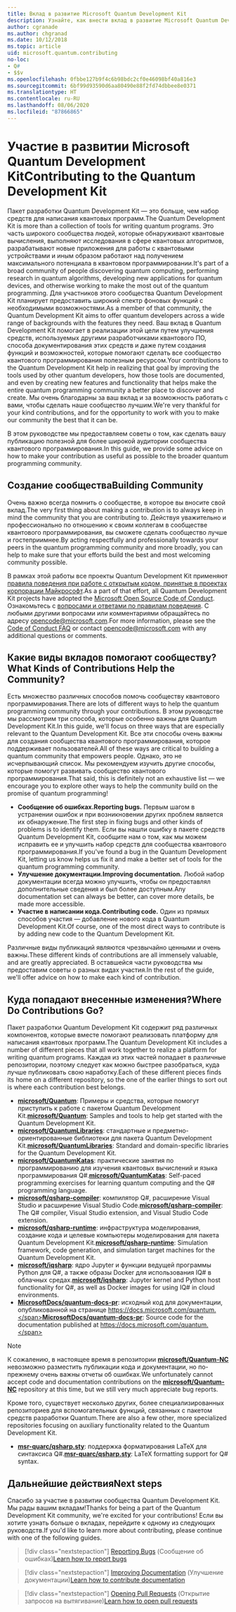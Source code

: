 ```yaml
---
title: Вклад в развитие Microsoft Quantum Development Kit
description: Узнайте, как внести вклад в развитие Microsoft Quantum Development Kit и в деятельность сообщества квантовой разработки.
author: cgranade
ms.author: chgranad
ms.date: 10/12/2018
ms.topic: article
uid: microsoft.quantum.contributing
no-loc:
- Q#
- $$v
ms.openlocfilehash: 0fbbe127b9f4c6b98bdc2cf0e46098bf40a816e3
ms.sourcegitcommit: 6bf99d93590d6aa80490e88f2fd74dbbee8e0371
ms.translationtype: HT
ms.contentlocale: ru-RU
ms.lasthandoff: 08/06/2020
ms.locfileid: "87866865"
---
```

# <a name="contributing-to-the-quantum-development-kit"></a><span data-ttu-id="e5e96-103">Участие в развитии Microsoft Quantum Development Kit</span><span class="sxs-lookup"><span data-stu-id="e5e96-103">Contributing to the Quantum Development Kit</span></span>

<span data-ttu-id="e5e96-104">Пакет разработки Quantum Development Kit — это больше, чем набор средств для написания квантовых программ.</span><span class="sxs-lookup"><span data-stu-id="e5e96-104">The Quantum Development Kit is more than a collection of tools for writing quantum programs.</span></span>
<span data-ttu-id="e5e96-105">Это часть широкого сообщества людей, которые обнаруживают квантовые вычисления, выполняют исследования в сфере квантовых алгоритмов, разрабатывают новые приложения для работы с квантовыми устройствами и иным образом работают над получением максимального потенциала в квантовом программировании.</span><span class="sxs-lookup"><span data-stu-id="e5e96-105">It's part of a broad community of people discovering quantum computing, performing research in quantum algorithms, developing new applications for quantum devices, and otherwise working to make the most out of the quantum programming.</span></span>
<span data-ttu-id="e5e96-106">Для участников этого сообщества Quantum Development Kit планирует предоставить широкий спектр фоновых функций с необходимыми возможностями.</span><span class="sxs-lookup"><span data-stu-id="e5e96-106">As a member of that community, the Quantum Development Kit aims to offer quantum developers across a wide range of backgrounds with the features they need.</span></span>
<span data-ttu-id="e5e96-107">Ваш вклад в Quantum Development Kit помогает в реализации этой цели путем улучшения средств, используемых другими разработчиками квантового ПО, способа документирования этих средств и даже путем создания функций и возможностей, которые помогают сделать все сообщество квантового программирования полезным ресурсом.</span><span class="sxs-lookup"><span data-stu-id="e5e96-107">Your contributions to the Quantum Development Kit help in realizing that goal by improving the tools used by other quantum developers, how those tools are documented, and even by creating new features and functionality that helps make the entire quantum programming community a better place to discover and create.</span></span>
<span data-ttu-id="e5e96-108">Мы очень благодарны за ваш вклад и за возможность работать с вами, чтобы сделать наше сообщество лучшим.</span><span class="sxs-lookup"><span data-stu-id="e5e96-108">We're very thankful for your kind contributions, and for the opportunity to work with you to make our community the best that it can be.</span></span> 

<span data-ttu-id="e5e96-109">В этом руководстве мы предоставляем советы о том, как сделать вашу публикацию полезной для более широкой аудитории сообщества квантового программирования.</span><span class="sxs-lookup"><span data-stu-id="e5e96-109">In this guide, we provide some advice on how to make your contribution as useful as possible to the broader quantum programming community.</span></span>

## <a name="building-community"></a><span data-ttu-id="e5e96-110">Создание сообщества</span><span class="sxs-lookup"><span data-stu-id="e5e96-110">Building Community</span></span>

<span data-ttu-id="e5e96-111">Очень важно всегда помнить о сообществе, в которое вы вносите свой вклад.</span><span class="sxs-lookup"><span data-stu-id="e5e96-111">The very first thing about making a contribution is to always keep in mind the community that you are contributing to.</span></span>
<span data-ttu-id="e5e96-112">Действуя уважительно и профессионально по отношению к своим коллегам в сообществе квантового программирования, вы сможете сделать сообщество лучше и гостеприимнее.</span><span class="sxs-lookup"><span data-stu-id="e5e96-112">By acting respectfully and professionally towards your peers in the quantum programming community and more broadly, you can help to make sure that your efforts build the best and most welcoming community possible.</span></span>

<span data-ttu-id="e5e96-113">В рамках этой работы все проекты Quantum Development Kit применяют [правила поведения при работе с открытым кодом, принятые в проектах корпорации Майкрософт](https://opensource.microsoft.com/codeofconduct/).</span><span class="sxs-lookup"><span data-stu-id="e5e96-113">As a part of that effort, all Quantum Development Kit projects have adopted the [Microsoft Open Source Code of Conduct](https://opensource.microsoft.com/codeofconduct/).</span></span>
<span data-ttu-id="e5e96-114">Ознакомьтесь с [вопросами и ответами по правилам поведения](https://opensource.microsoft.com/codeofconduct/faq/). С любыми другими вопросами или комментариями обращайтесь по адресу [opencode@microsoft.com](mailto:opencode@microsoft.com).</span><span class="sxs-lookup"><span data-stu-id="e5e96-114">For more information, please see the [Code of Conduct FAQ](https://opensource.microsoft.com/codeofconduct/faq/) or contact [opencode@microsoft.com](mailto:opencode@microsoft.com) with any additional questions or comments.</span></span>

## <a name="what-kinds-of-contributions-help-the-community"></a><span data-ttu-id="e5e96-115">Какие виды вкладов помогают сообществу?</span><span class="sxs-lookup"><span data-stu-id="e5e96-115">What Kinds of Contributions Help the Community?</span></span>

<span data-ttu-id="e5e96-116">Есть множество различных способов помочь сообществу квантового программирования.</span><span class="sxs-lookup"><span data-stu-id="e5e96-116">There are lots of different ways to help the quantum programming community through your contributions.</span></span>
<span data-ttu-id="e5e96-117">В этом руководстве мы рассмотрим три способа, которые особенно важны для Quantum Development Kit.</span><span class="sxs-lookup"><span data-stu-id="e5e96-117">In this guide, we'll focus on three ways that are especially relevant to the Quantum Development Kit.</span></span>
<span data-ttu-id="e5e96-118">Все эти способы очень важны для создания сообщества квантового программирования, которое поддерживает пользователей.</span><span class="sxs-lookup"><span data-stu-id="e5e96-118">All of these ways are critical to building a quantum community that empowers people.</span></span>
<span data-ttu-id="e5e96-119">Однако, это не исчерпывающий список. Мы рекомендуем изучить другие способы, которые помогут развивать сообщество квантового программирования.</span><span class="sxs-lookup"><span data-stu-id="e5e96-119">That said, this is definitely not an exhaustive list — we encourage you to explore other ways to help the community build on the promise of quantum programming!</span></span>

- <span data-ttu-id="e5e96-120">**Сообщение об ошибках.**</span><span class="sxs-lookup"><span data-stu-id="e5e96-120">**Reporting bugs.**</span></span> <span data-ttu-id="e5e96-121">Первым шагом в устранении ошибок и при возникновении других проблем является их обнаружение.</span><span class="sxs-lookup"><span data-stu-id="e5e96-121">The first step in fixing bugs and other kinds of problems is to identify them.</span></span> <span data-ttu-id="e5e96-122">Если вы нашли ошибку в пакете средств Quantum Development Kit, сообщите нам о том, как мы можем исправить ее и улучшить набор средств для сообщества квантового программирования.</span><span class="sxs-lookup"><span data-stu-id="e5e96-122">If you've found a bug in the Quantum Development Kit, letting us know helps us fix it and make a better set of tools for the quantum programming community.</span></span>
- <span data-ttu-id="e5e96-123">**Улучшение документации.**</span><span class="sxs-lookup"><span data-stu-id="e5e96-123">**Improving documentation.**</span></span> <span data-ttu-id="e5e96-124">Любой набор документации всегда можно улучшить, чтобы он предоставлял дополнительные сведения и был более доступным.</span><span class="sxs-lookup"><span data-stu-id="e5e96-124">Any documentation set can always be better, can cover more details, be made more accessible.</span></span>
- <span data-ttu-id="e5e96-125">**Участие в написании кода.**</span><span class="sxs-lookup"><span data-stu-id="e5e96-125">**Contributing code.**</span></span> <span data-ttu-id="e5e96-126">Один из прямых способов участия — добавление нового кода в Quantum Development Kit.</span><span class="sxs-lookup"><span data-stu-id="e5e96-126">Of course, one of the most direct ways to contribute is by adding new code to the Quantum Development Kit.</span></span>

<span data-ttu-id="e5e96-127">Различные виды публикаций являются чрезвычайно ценными и очень важны.</span><span class="sxs-lookup"><span data-stu-id="e5e96-127">These different kinds of contributions are all immensely valuable, and are greatly appreciated.</span></span>
<span data-ttu-id="e5e96-128">В оставшейся части руководства мы предоставим советы о разных видах участия.</span><span class="sxs-lookup"><span data-stu-id="e5e96-128">In the rest of the guide, we'll offer advice on how to make each kind of contribution.</span></span>

## <a name="where-do-contributions-go"></a><span data-ttu-id="e5e96-129">Куда попадают внесенные изменения?</span><span class="sxs-lookup"><span data-stu-id="e5e96-129">Where Do Contributions Go?</span></span>

<span data-ttu-id="e5e96-130">Пакет разработки Quantum Development Kit содержит ряд различных компонентов, которые вместе помогают реализовать платформу для написания квантовых программ.</span><span class="sxs-lookup"><span data-stu-id="e5e96-130">The Quantum Development Kit includes a number of different pieces that all work together to realize a platform for writing quantum programs.</span></span>
<span data-ttu-id="e5e96-131">Каждая из этих частей попадает в различные репозитории, поэтому следует как можно быстрее разобраться, куда лучше публиковать свою наработку.</span><span class="sxs-lookup"><span data-stu-id="e5e96-131">Each of these different pieces finds its home on a different repository, so the one of the earlier things to sort out is where each contribution best belongs.</span></span>

- <span data-ttu-id="e5e96-132">[**microsoft/Quantum**](https://github.com/Microsoft/Quantum): Примеры и средства, которые помогут приступить к работе с пакетом Quantum Development Kit.</span><span class="sxs-lookup"><span data-stu-id="e5e96-132">[**microsoft/Quantum**](https://github.com/Microsoft/Quantum): Samples and tools to help get started with the Quantum Development Kit.</span></span>
- <span data-ttu-id="e5e96-133">[**microsoft/QuantumLibraries**](https://github.com/Microsoft/QuantumLibraries): стандартные и предметно-ориентированные библиотеки для пакета Quantum Development Kit.</span><span class="sxs-lookup"><span data-stu-id="e5e96-133">[**microsoft/QuantumLibraries**](https://github.com/Microsoft/QuantumLibraries): Standard and domain-specific libraries for the Quantum Development Kit.</span></span>
- <span data-ttu-id="e5e96-134">[**microsoft/QuantumKatas**](https://github.com/Microsoft/QuantumKatas): практические занятия по программированию для изучения квантовых вычислений и языка программирования Q#.</span><span class="sxs-lookup"><span data-stu-id="e5e96-134">[**microsoft/QuantumKatas**](https://github.com/Microsoft/QuantumKatas): Self-paced programming exercises for learning quantum computing and the Q# programming language.</span></span>
- <span data-ttu-id="e5e96-135">[**microsoft/qsharp-compiler**](https://github.com/microsoft/qsharp-compiler): компилятор Q#, расширение Visual Studio и расширение Visual Studio Code.</span><span class="sxs-lookup"><span data-stu-id="e5e96-135">[**microsoft/qsharp-compiler**](https://github.com/microsoft/qsharp-compiler): The Q# compiler, Visual Studio extension, and Visual Studio Code extension.</span></span>
- <span data-ttu-id="e5e96-136">[**microsoft/qsharp-runtime**](https://github.com/microsoft/qsharp-runtime): инфраструктура моделирования, создание кода и целевые компьютеры моделирования для пакета Quantum Development Kit.</span><span class="sxs-lookup"><span data-stu-id="e5e96-136">[**microsoft/qsharp-runtime**](https://github.com/microsoft/qsharp-runtime): Simulation framework, code generation, and simulation target machines for the Quantum Development Kit.</span></span>
- <span data-ttu-id="e5e96-137">[**microsoft/iqsharp**](https://github.com/microsoft/iqsharp): ядро Jupyter и функции ведущей программы Python для Q#, а также образы Docker для использования IQ# в облачных средах.</span><span class="sxs-lookup"><span data-stu-id="e5e96-137">[**microsoft/iqsharp**](https://github.com/microsoft/iqsharp): Jupyter kernel and Python host functionality for Q#, as well as Docker images for using IQ# in cloud environments.</span></span>
- <span data-ttu-id="e5e96-138">[**MicrosoftDocs/quantum-docs-pr**](https://github.com/MicrosoftDocs/quantum-docs-pr): исходный код для документации, опубликованной на странице https://docs.microsoft.com/quantum.</span><span class="sxs-lookup"><span data-stu-id="e5e96-138">[**MicrosoftDocs/quantum-docs-pr**](https://github.com/MicrosoftDocs/quantum-docs-pr): Source code for the documentation published at https://docs.microsoft.com/quantum.</span></span>

> [!NOTE]
> <span data-ttu-id="e5e96-139">К сожалению, в настоящее время в репозитории [**microsoft/Quantum-NC**](https://github.com/microsoft/Quantum-NC) невозможно разместить публикации кода и документации, но по-прежнему очень важны отчеты об ошибках.</span><span class="sxs-lookup"><span data-stu-id="e5e96-139">We unfortunately cannot accept code and documentation contributions on the [**microsoft/Quantum-NC**](https://github.com/microsoft/Quantum-NC) repository at this time, but we still very much appreciate bug reports.</span></span>

<span data-ttu-id="e5e96-140">Кроме того, существует несколько других, более специализированных репозиториев для вспомогательных функций, связанных с пакетом средств разработки Quantum.</span><span class="sxs-lookup"><span data-stu-id="e5e96-140">There are also a few other, more specialized repositories focusing on auxiliary functionality related to the Quantum Development Kit.</span></span>

- <span data-ttu-id="e5e96-141">[**msr-quarc/qsharp.sty**](https://github.com/msr-quarc/qsharp.sty): поддержка форматирования LaTeX для синтаксиса Q#.</span><span class="sxs-lookup"><span data-stu-id="e5e96-141">[**msr-quarc/qsharp.sty**](https://github.com/msr-quarc/qsharp.sty): LaTeX formatting support for Q# syntax.</span></span>

## <a name="next-steps"></a><span data-ttu-id="e5e96-142">Дальнейшие действия</span><span class="sxs-lookup"><span data-stu-id="e5e96-142">Next steps</span></span>

<span data-ttu-id="e5e96-143">Спасибо за участие в развитии сообщества Quantum Development Kit. Мы рады вашим вкладам!</span><span class="sxs-lookup"><span data-stu-id="e5e96-143">Thanks for being a part of the Quantum Development Kit community, we're excited for your contributions!</span></span>
<span data-ttu-id="e5e96-144">Если вы хотите узнать больше о вкладах, перейдите к одному из следующих руководств.</span><span class="sxs-lookup"><span data-stu-id="e5e96-144">If you'd like to learn more about contributing, please continue with one of the following guides.</span></span>

> [!div class="nextstepaction"]
> <span data-ttu-id="e5e96-145">[Reporting Bugs](xref:microsoft.quantum.contributing.reporting) (Сообщение об ошибках)</span><span class="sxs-lookup"><span data-stu-id="e5e96-145">[Learn how to report bugs](xref:microsoft.quantum.contributing.reporting)</span></span>

> [!div class="nextstepaction"]
> <span data-ttu-id="e5e96-146">[Improving Documentation](xref:microsoft.quantum.contributing.docs) (Улучшение документации)</span><span class="sxs-lookup"><span data-stu-id="e5e96-146">[Learn how to contribute documentation](xref:microsoft.quantum.contributing.docs)</span></span>

> [!div class="nextstepaction"]
> <span data-ttu-id="e5e96-147">[Opening Pull Requests](xref:microsoft.quantum.contributing.pulls) (Открытие запросов на вытягивание)</span><span class="sxs-lookup"><span data-stu-id="e5e96-147">[Learn how to open pull requests](xref:microsoft.quantum.contributing.pulls)</span></span>
